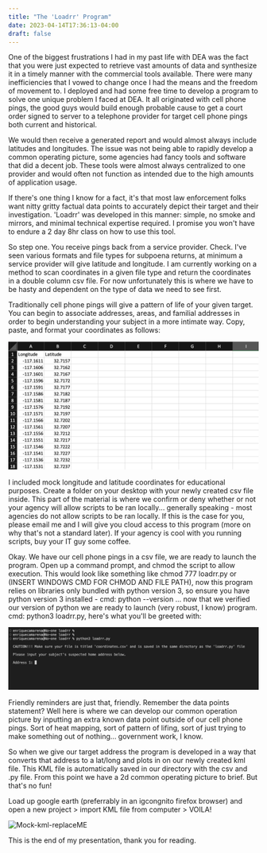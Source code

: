 ```yaml
---
title: "The 'Loadrr' Program"
date: 2023-04-14T17:36:13-04:00
draft: false
---
```


One of the biggest frustrations I had in my past life with DEA was the fact that you were just expected to retrieve vast amounts of data and synthesize it in a timely manner with the commercial tools available. There were many inefficiencies that I vowed to change once I had the means and the freedom of movement to. I deployed and had some free time to develop a program to solve one unique problem I faced at DEA. It all originated with cell phone pings, the good guys would build enough probable cause to get a court order signed to server to a telephone provider for target cell phone pings both current and historical. 

We would then receive a generated report and would almost always include latitudes and longitudes. The issue was not being able to rapidly develop a common operating picture, some agencies had fancy tools and software that did a decent job. These tools were almost always centralized to one provider and would often not function as intended due to the high amounts of application usage. 

If there's one thing I know for a fact, it's that most law enforcement folks want nitty gritty factual data points to accurately depict their target and their investigation. 'Loadrr' was developed in this manner: simple, no smoke and mirrors, and minimal technical expertise required. I promise you won't have to endure a 2 day 8hr class on how to use this tool.

So step one. You receive pings back from a service provider. Check. I've seen various formats and file types for subpoena returns, at minimum a service provider will give latitude and longitude. I am currently working on a method to scan coordinates in a given file type and return the coordinates in a double column csv file. For now unfortunately this is where we have to be hasty and dependent on the type of data we need to see first.

Traditionally cell phone pings will give a pattern of life of your given target. You can begin to associate addresses, areas, and familial addresses in order to begin understanding your subject in a more intimate way. Copy, paste, and format your coordinates as follows:

![Mock_csv](mock_csv.png)

I included mock longitude and latitude coordinates for educational purposes. Create a folder on your desktop with your newly created csv file inside. This part of the material is where we confirm or deny whether or not your agency will allow scripts to be ran locally... generally speaking - most agencies do not allow scripts to be ran locally. If this is the case for you, please email me and I will give you cloud access to this program (more on why that's not a standard later). If your agency is cool with you running scripts, buy your IT guy some coffee.

Okay. We have our cell phone pings in a csv file, we are ready to launch the program. Open up a command prompt, and chmod the script to allow execution. This would look like something like chmod 777 loadrr.py or (INSERT WINDOWS CMD FOR CHMOD AND FILE PATH), now this program relies on libraries only bundled with python version 3, so ensure you have python version 3 installed - cmd: python --version ... now that we verified our version of python we are ready to launch (very robust, I know) program. cmd: python3 loadrr.py, here's what you'll be greeted with:

![loaddr 1st prompt](loadrr-.png)

Friendly reminders are just that, friendly. Remember the data points statement? Well here is where we can develop our common operation picture by inputting an extra known data point outside of our cell phone pings. Sort of heat mapping, sort of pattern of lifing, sort of just trying to make something out of nothing... government work, I know. 

So when we give our target address the program is developed in a way that converts that address to a lat/long and plots in on our newly created kml file. This KML file is automatically saved in our directory with the csv and .py file. From this point we have a 2d common operating picture to brief. But that's no fun! 

Load up google earth (preferrably in an igcongnito firefox browser) and open a new project > import KML file from computer > VOILA! 

![Mock-kml-replaceME](mock-kml.png)

This is the end of my presentation, thank you for reading. 
